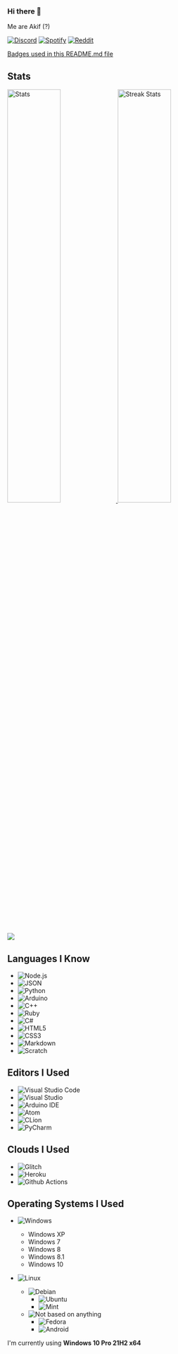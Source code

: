 ### Hi there 👋
Me are Akif (?)

[![Discord](https://camroku.tech/badge/discord.svg)](https://discord.com/users/539506680140922890/)
[![Spotify](https://camroku.tech/badge/spotify.svg)](https://open.spotify.com/user/gnpi4usat569rdcxzezm43vi6?si=d73717fcebc14f1f)
[![Reddit](https://camroku.tech/badge/reddit.svg)](https://www.reddit.com/user/Akif9748)
 
[Badges used in this README.md file](https://github.com/Ileriayo/markdown-badges)

## Stats
<div>
    <a href="https://github.com/anuraghazra/github-readme-stats">
        <img width="49%" alt="Stats" src="https://github-readme-stats.vercel.app/api?username=Akif9748&theme=apprentice&hide_border=true&count_private=true&include_all_commits=true&custom_title=Akif9748's+GitHub+Stats"/>
    </a>
    
  <img width="49%" alt="Streak Stats" src="http://github-readme-streak-stats.herokuapp.com?user=Akif9748&hide_border=true&date_format=M%20j%5B%2C%20Y%5D&background=262626&stroke=616BBC00&sideLabels=BCBCBC&currStreakLabel=BCBCBC&currStreakNum=FFFFFF&sideNums=FFFFFF&dates=5F875F&ring=AF5F5F&fire=AF5F5F"/>
        <img src = "https://github-readme-stats.vercel.app/api/top-langs/?username=Akif9748&langs_count=10&layout=compact&theme=apprentice&hide_border=true" />
    </a>
</div>

## Languages I Know
* ![Node.js](https://camroku.tech/badge/node.svg)
* ![JSON](https://camroku.tech/badge/json.svg)
* ![Python](https://camroku.tech/badge/python.svg)
* ![Arduino](https://camroku.tech/badge/arduino.svg)
* ![C++](https://camroku.tech/badge/cpp.svg) 
* ![Ruby](https://camroku.tech/badge/ruby.svg)
* ![C#](https://camroku.tech/badge/csharp.svg)
* ![HTML5](https://camroku.tech/badge/html5.svg)
* ![CSS3](https://camroku.tech/badge/css3.svg)
* ![Markdown](https://camroku.tech/badge/md.svg)
* ![Scratch](https://camroku.tech/badge/scratch.svg)

## Editors I Used
* ![Visual Studio Code](https://camroku.tech/badge/vsc.svg)
* ![Visual Studio](https://camroku.tech/badge/vs.svg)
* ![Arduino IDE](https://camroku.tech/badge/ino-ide.svg)
* ![Atom](https://camroku.tech/badge/atom.svg)
* ![CLion](https://camroku.tech/badge/clion.svg)
* ![PyCharm](https://camroku.tech/badge/pycharm.svg)

## Clouds I Used
* ![Glitch](https://camroku.tech/badge/glitch.svg)
* ![Heroku](https://camroku.tech/badge/heroku.svg)
* ![Github Actions](https://camroku.tech/badge/gh-actions.svg)


## Operating Systems I Used
* ![Windows](https://camroku.tech/badge/windows.svg)
  * Windows XP
  * Windows 7
  * Windows 8
  * Windows 8.1
  * Windows 10

* ![Linux](https://camroku.tech/badge/linux.svg)
  * ![Debian](https://camroku.tech/badge/debian.svg)
    * ![Ubuntu](https://camroku.tech/badge/ubuntu.svg)
    * ![Mint](https://camroku.tech/badge/mint.svg)
  * ![Not based on anything](https://camroku.tech/badge/other.svg)
    * ![Fedora](https://camroku.tech/badge/fedora.svg)
    * ![Android](https://camroku.tech/badge/android.svg)


I'm currently using **Windows 10 Pro 21H2 x64**
